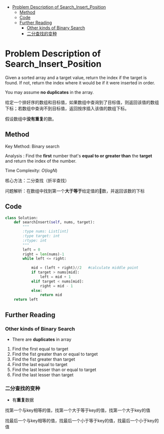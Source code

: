<!-- TOC -->

- [Problem Description of Search_Insert_Position](#problem-description-of-search_insert_position)
    - [Method](#method)
    - [Code](#code)
    - [Further Reading](#further-reading)
        - [Other kinds of Binary Search](#other-kinds-of-binary-search)
        - [二分查找的变种](#二分查找的变种)

<!-- /TOC -->
# Problem Description of Search_Insert_Position

Given a sorted array and a target value, return the index if the target is found. If not, return the index where it would be if it were inserted in order.

You may assume **no duplicates** in the array. 

给定一个排好序的数组和目标值，如果数组中查询到了目标值，则返回该值的数组下标；若数组中查询不到目标值，返回按序插入该值的数组下标。

假设数组中**没有重复**的数。

## Method

Key Method: Binary search

Analysis : Find the **first** number that's **equal to or greater than** the **target** and return the index of the number.

Time Complexity: $O(logN)$

核心方法：二分查找（折半查找）

问题解析：在数组中找到第一个**大于等于**给定值的数，并返回该数的下标


## Code

```python
class Solution:
    def searchInsert(self, nums, target):
        """
        :type nums: List[int]
        :type target: int
        :rtype: int
        """
        left = 0
        right = len(nums)-1
        while left <= right:
            
            mid = (left + right)//2   #calculate middle point
            if target > nums[mid]:
                left = mid + 1
            elif target < nums[mid]:
                right = mid - 1
            else:
                return mid
    return left
```

## Further Reading

### Other kinds of Binary Search

- There are **duplicates** in array

1. Find the first equal to target
2. Find the fist greater than or equal to target
3. Find the fist greater than target
4. Find the last equal to target
5. Find the last lesser than or equal to target
6. Find the last lesser than target

### 二分查找的变种

- 有**重复**数据

找第一个与key相等的值，找第一个大于等于key的值，找第一个大于key的值

找最后一个与key相等的值，找最后一个小于等于key的值，找最后一个小于key的值